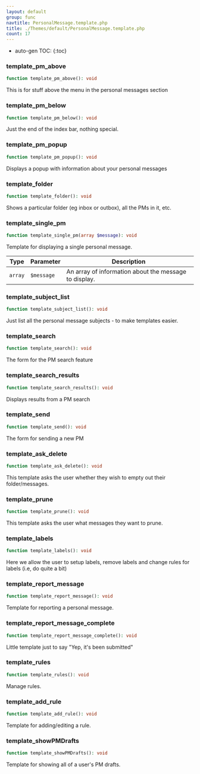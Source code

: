 ```yaml
---
layout: default
group: func
navtitle: PersonalMessage.template.php
title: ./Themes/default/PersonalMessage.template.php
count: 17
---
```

* auto-gen TOC:
{:toc}
### template_pm_above

```php
function template_pm_above(): void
```
This is for stuff above the menu in the personal messages section



### template_pm_below

```php
function template_pm_below(): void
```
Just the end of the index bar, nothing special.



### template_pm_popup

```php
function template_pm_popup(): void
```
Displays a popup with information about your personal messages



### template_folder

```php
function template_folder(): void
```
Shows a particular folder (eg inbox or outbox), all the PMs in it, etc.



### template_single_pm

```php
function template_single_pm(array $message): void
```
Template for displaying a single personal message.



Type|Parameter|Description
---|---|---
`array`|`$message`|An array of information about the message to display\.

### template_subject_list

```php
function template_subject_list(): void
```
Just list all the personal message subjects - to make templates easier.



### template_search

```php
function template_search(): void
```
The form for the PM search feature



### template_search_results

```php
function template_search_results(): void
```
Displays results from a PM search



### template_send

```php
function template_send(): void
```
The form for sending a new PM



### template_ask_delete

```php
function template_ask_delete(): void
```
This template asks the user whether they wish to empty out their folder/messages.



### template_prune

```php
function template_prune(): void
```
This template asks the user what messages they want to prune.



### template_labels

```php
function template_labels(): void
```
Here we allow the user to setup labels, remove labels and change rules for labels (i.e, do quite a bit)



### template_report_message

```php
function template_report_message(): void
```
Template for reporting a personal message.



### template_report_message_complete

```php
function template_report_message_complete(): void
```
Little template just to say "Yep, it's been submitted"



### template_rules

```php
function template_rules(): void
```
Manage rules.



### template_add_rule

```php
function template_add_rule(): void
```
Template for adding/editing a rule.



### template_showPMDrafts

```php
function template_showPMDrafts(): void
```
Template for showing all of a user's PM drafts.



